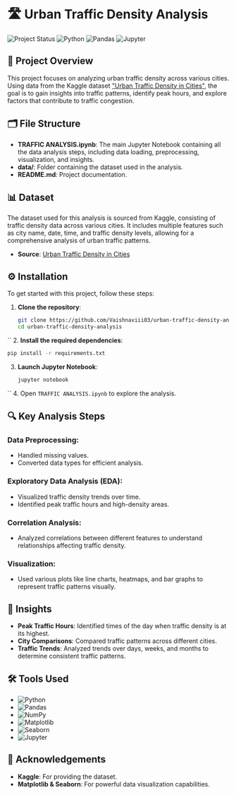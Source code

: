 # 🛣️ Urban Traffic Density Analysis

![Project Status](https://img.shields.io/badge/Status-Completed-brightgreen?style=flat-square) ![Python](https://img.shields.io/badge/Python-3.8-blue?style=flat-square&logo=python) ![Pandas](https://img.shields.io/badge/Pandas-1.2.3-blue?style=flat-square&logo=pandas) ![Jupyter](https://img.shields.io/badge/Jupyter%20Notebook-Analysis-orange?style=flat-square&logo=jupyter)

## 📑 Project Overview

This project focuses on analyzing urban traffic density across various cities. Using data from the Kaggle dataset ["Urban Traffic Density in Cities"](https://www.kaggle.com/datasets/tanishqdublish/urban-traffic-density-in-cities), the goal is to gain insights into traffic patterns, identify peak hours, and explore factors that contribute to traffic congestion.

## 🗂️ File Structure

- **TRAFFIC ANALYSIS.ipynb**: The main Jupyter Notebook containing all the data analysis steps, including data loading, preprocessing, visualization, and insights.
- **data/**: Folder containing the dataset used in the analysis.
- **README.md**: Project documentation.

## 📊 Dataset

The dataset used for this analysis is sourced from Kaggle, consisting of traffic density data across various cities. It includes multiple features such as city name, date, time, and traffic density levels, allowing for a comprehensive analysis of urban traffic patterns.

- **Source**: [Urban Traffic Density in Cities](https://www.kaggle.com/datasets/tanishqdublish/urban-traffic-density-in-cities)

## ⚙️ Installation

To get started with this project, follow these steps:

1. **Clone the repository**:
   ```bash
   git clone https://github.com/Vaishnaviii03/urban-traffic-density-analysis.git
   cd urban-traffic-density-analysis
``
2. **Install the required dependencies**:
   ```bash
   pip install -r requirements.txt
```
3. **Launch Jupyter Notebook**:
   ```bash
   jupyter notebook
``
4. Open `TRAFFIC ANALYSIS.ipynb` to explore the analysis.

## 🔍 Key Analysis Steps

### Data Preprocessing:
- Handled missing values.
- Converted data types for efficient analysis.

### Exploratory Data Analysis (EDA):
- Visualized traffic density trends over time.
- Identified peak traffic hours and high-density areas.

### Correlation Analysis:
- Analyzed correlations between different features to understand relationships affecting traffic density.

### Visualization:
- Used various plots like line charts, heatmaps, and bar graphs to represent traffic patterns visually.

## 🌟 Insights

- **Peak Traffic Hours**: Identified times of the day when traffic density is at its highest.
- **City Comparisons**: Compared traffic patterns across different cities.
- **Traffic Trends**: Analyzed trends over days, weeks, and months to determine consistent traffic patterns.
## 🛠️ Tools Used

- ![Python](https://img.shields.io/badge/-Python-3776AB?logo=python&logoColor=white)
- ![Pandas](https://img.shields.io/badge/-Pandas-150458?logo=pandas&logoColor=white)
- ![NumPy](https://img.shields.io/badge/-NumPy-013243?logo=numpy&logoColor=white)
- ![Matplotlib](https://img.shields.io/badge/-Matplotlib-11557C?logo=matplotlib&logoColor=white)
- ![Seaborn](https://img.shields.io/badge/-Seaborn-3776AB?logo=seaborn&logoColor=white)
- ![Jupyter](https://img.shields.io/badge/-Jupyter-F37626?logo=jupyter&logoColor=white)
  
## 🤝 Acknowledgements

- **Kaggle**: For providing the dataset.
- **Matplotlib & Seaborn**: For powerful data visualization capabilities.


